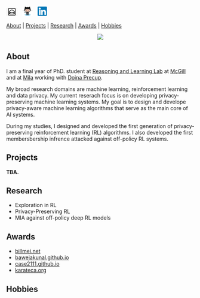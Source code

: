 <span class="tab">  <a href="mailto:gomrokma@mila.quebec"><img src="social/email_bw.png" width="30"></a> &nbsp;&nbsp;[<img src="social/github_cat.png" width="30">](https://github.com/maziarg) &nbsp;&nbsp;[<img src="social/linkedin.png" width="25">](https://www.linkedin.com/in/maziar-gomrokchi-ba1418224/)

[About](about) | [Projects](projects) | [Research](research) | [Awards](awards) | [Hobbies](hobbies)
<p align="center">
  <img src="images/profile.jpg" width="600"/>
 
## About
  I am a final year of PhD. student at <a href="http://rl.cs.mcgill.ca//">Reasoning and Learning Lab</a> at <a href="https://www.mcgill.ca//">McGill</a> and at <a href="https://mila.quebec/en/">Mila</a> working with <a href="http://rl.cs.mcgill.ca/people/doina-precup/">Doina Precup</a>.

My broad research domains are machine learning, reinforcement learning and data privacy. My current reserach focus is on developing privacy-preserving machine learning systems. My goal is to design and develope privacy-aware machine learning algorithms that serve as the main core of AI systems. 

During my studies, I designed and developed the first generation of privacy-preserving reinforcement learning (RL) algorithms. I also developed the first membersbership infrence attacked against off-policy RL systems.
  
## Projects

**TBA.**

## Research

- Exploration in RL
- Privacy-Preserving RL
- MIA against off-policy deep RL models

## Awards

- [billmei.net](https://billmei.net/)
- [bawejakunal.github.io](https://bawejakunal.github.io/)
- [case2111.github.io](https://case2111.github.io/)
- [karateca.org](https://www.karateca.org/)

## Hobbies
  
  

